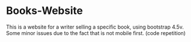 # Books-Website

This is a website for a writer selling a specific book, using bootstrap 4.5v.
Some minor issues due to the fact that is not mobile first. (code repetition)
 
